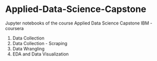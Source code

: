 # Applied-Data-Science-Capstone
Jupyter notebooks of the course Applied Data Science Capstone IBM - coursera
1) Data Collection
2) Data Collection - Scraping
3) Data Wrangling
4) EDA and Data Visualization
